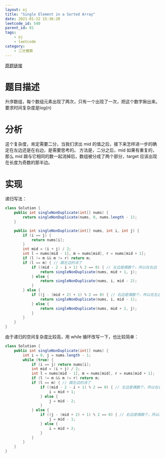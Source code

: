 ```yaml
---
layout: oj
title: "Single Element in a Sorted Array"
date: 2021-01-22 15:36:20
leetcode_id: 540
parent_id: 81
tags:
    - oj
    - leetcode
category:
    - 二分搜索
---
```


[原题链接](https://leetcode-cn.com/problems/single-element-in-a-sorted-array/)

# 题目描述
升序数组，每个数组元素出现了两次，只有一个出现了一次，把这个数字揪出来。要求时间复杂度是log(n)

# 分析
这个复杂度，肯定需要二分，当我们求出 mid 的值之后，接下来怎样进一步的确定在左边还是在右边，是需要思考的。
方法是，二分之后，mid 如果有重复的，那么 mid 跟与它相同的数一起消掉后，数组被分成了两个部分，target 应该出现在长度为奇数的那半边。

# 实现

递归写法：
```java
class Solution {
    public int singleNonDuplicate(int[] nums) {
        return singleNonDuplicate(nums, 0, nums.length - 1);
    }

    public int singleNonDuplicate(int[] nums, int i, int j) {
        if (i == j) {
            return nums[i];
        }
        int mid = (i + j) / 2;
        int l = nums[mid - 1], m = nums[mid], r = nums[mid + 1];
        if (l != m && m != r) return m;
        if (l == m) { // 跟左边的消了
            if ((mid - 2 - i + 1) % 2 == 0) { // 左边是偶数个，所以在右边
                return singleNonDuplicate(nums, mid + 1, j);
            } else {
                return singleNonDuplicate(nums, i, mid - 2);
            }
        } else {
            if ((j - (mid + 2) + 1) % 2 == 0) { // 右边是偶数个，所以在左边
                return singleNonDuplicate(nums, i, mid - 1);
            } else {
                return singleNonDuplicate(nums, mid + 2, j);
            }
        }
    }
}
```

由于递归的空间复杂度比较高，用 while 循环改写一下，也比较简单：

```java
class Solution {
    public int singleNonDuplicate(int[] nums) {
        int i = 0, j = nums.length - 1;
        while (true) {
            if (i == j) return nums[i];
            int mid = (i + j) / 2;
            int l = nums[mid - 1], m = nums[mid], r = nums[mid + 1];
            if (l != m && m != r) return m;
            if (l == m) { // 跟左边的消了
                if ((mid - 2 - i + 1) % 2 == 0) { // 左边是偶数个，所以在右边
                    i = mid + 1;
                } else {
                    j = mid - 2;
                }
            } else {
                if ((j - (mid + 2) + 1) % 2 == 0) { // 右边是偶数个，所以在左边
                    j = mid - 1;
                } else {
                    i = mid + 2;
                }
            }
        }
    }
}
```
